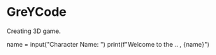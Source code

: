 # GreYCode
Creating 3D game.

name = input("Character Name: ")
print(f"Welcome to the .. , {name}")

